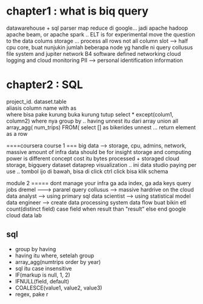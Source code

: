 chapter1 : what is biq query
===================
datawarehouse + sql parser
map reduce di google... jadi apache hadoop
apache beam, or apache spark ..
ELT is for experimental
move the question to the data
colums storage ... process all rows not all column
slot --> half cpu core, buat nunjukin jumlah beberapa node yg handle ni query
collusus file system and jupiter network
B4 software defined networking
cloud logging and cloud monitoring
PII --> personal identification information

chapter2 : SQL
==================
project_id. dataset.table  
aliasis column name with as  
where bisa pake kurung buka kurung tutup
select * except(colum1, column2)
where nya group by .. having
unnest itu dari array
union all
array_agg( num_trips)
FROM( select [] as bikerides
unnest ... return element as a row

====coursera course 1 ===
big data --> storage, cpu, admins, network, massive amount of infra
data should be for insight
storage and computing power is different concept
cost itu bytes processed + storaged
cloud storage, bigquery dataset
dataprep
visualization .. ini data studio
paying per use ..
tombol ijo di bawah, bisa di click
ctrl click
bisa klik schema

module 2 =====
dont manage your infra
ga ada index, ga ada keys
query jobs
dremel ---> pararel query
collusus --> massive hardrive on the cloud
data analyst --> using primary sql
data scientist --> using statistical model
data engineer --> create data processing system
data flow buat bikin etl
count(distinct field)
case field 
 when result than "result"
 else
 end
google cloud data lab

## sql
- group by having
- having itu where, setelah group
- array_agg(numtrips order by year)
- sql itu case insensitive
- IF(markup is null, 1, 2)
- IFNULL(field, default)
- COALESCE(value1, value2, value3)
- regex, pake r


